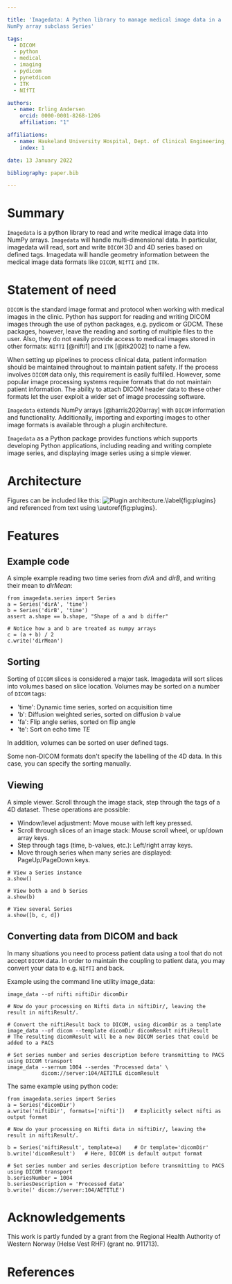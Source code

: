 ```yaml
---

title: 'Imagedata: A Python library to manage medical image data in a
NumPy array subclass Series'

tags:
  - DICOM
  - python
  - medical
  - imaging
  - pydicom
  - pynetdicom
  - ITK
  - NIfTI

authors:
  - name: Erling Andersen
    orcid: 0000-0001-8268-1206
    affiliation: "1"

affiliations:
  - name: Haukeland University Hospital, Dept. of Clinical Engineering, N-5021 Bergen, Norway
    index: 1

date: 13 January 2022

bibliography: paper.bib

---
```


# Summary

`Imagedata` is a python library to read and write medical image data into
NumPy arrays.
`Imagedata` will handle multi-dimensional data.
In particular, imagedata will read, sort and write ``DICOM`` 3D and 4D series based on
defined tags.
Imagedata will handle geometry information between the medical image data formats
like ``DICOM``, ``NIfTI`` and ``ITK``.

# Statement of need

``DICOM`` is the standard image format and protocol when working with
medical images in the clinic. Python has support for reading and writing
DICOM images through the use of python packages, e.g. pydicom or GDCM.
These packages, however, leave the reading and sorting of multiple files
to the user.  Also, they do not easily provide access to medical images
stored in other formats: ``NIfTI`` [@nifti1] and ``ITK`` [@itk2002] to name a few.

When setting up pipelines to process clinical data, patient information
should be maintained throughout to maintain patient safety. If the
process involves ``DICOM`` data only, this requirement is easily fulfilled.
However, some popular image processing systems require formats that do
not maintain patient information. The ability to attach DICOM header
data to these other formats let the user exploit a wider set of image
processing software.

``Imagedata`` extends NumPy arrays [@harris2020array] with ``DICOM``
information and functionality.
Additionally, importing and exporting images to other image formats is available
through a plugin architecture.

``Imagedata`` as a Python package provides functions which supports developing Python
applications, including reading and writing complete image series, and displaying
image series using a simple viewer.

# Architecture

Figures can be included like this:
![Plugin architecture.\label{fig:plugins}](Figure_Architecture.png)
and referenced from text using \autoref{fig:plugins}.

# Features

## Example code

A simple example reading two time series from _dirA_ and _dirB_, and writing their mean to _dirMean_:

~~~
from imagedata.series import Series
a = Series('dirA', 'time')
b = Series('dirB', 'time')
assert a.shape == b.shape, "Shape of a and b differ"

# Notice how a and b are treated as numpy arrays
c = (a + b) / 2
c.write('dirMean')
~~~

## Sorting

Sorting of ``DICOM`` slices is considered a major task. Imagedata will sort slices into volumes based on slice location.
Volumes may be sorted on a number of ``DICOM`` tags:

* 'time': Dynamic time series, sorted on acquisition time
* 'b': Diffusion weighted series, sorted on diffusion _b_ value
* 'fa': Flip angle series, sorted on flip angle
* 'te': Sort on echo time _TE_

In addition, volumes can be sorted on user defined tags.

Some non-DICOM formats don't specify the labelling of the 4D data.
In this case, you can specify the sorting manually.

## Viewing

A simple viewer. Scroll through the image stack, step through the tags of a 4D dataset.
These operations are possible:

* Window/level adjustment: Move mouse with left key pressed.
* Scroll through slices of an image stack: Mouse scroll wheel, or up/down array keys.
* Step through tags (time, b-values, etc.): Left/right array keys.
* Move through series when many series are displayed: PageUp/PageDown keys.

~~~
# View a Series instance
a.show()

# View both a and b Series
a.show(b)

# View several Series
a.show([b, c, d])
~~~

## Converting data from DICOM and back

In many situations you need to process patient data using a tool that do not accept ``DICOM`` data.
In order to maintain the coupling to patient data, you may convert your data to e.g. ``NIfTI`` and back.

Example using the command line utility image_data:

~~~
image_data --of nifti niftiDir dicomDir

# Now do your processing on Nifti data in niftiDir/, leaving the result in niftiResult/.

# Convert the niftiResult back to DICOM, using dicomDir as a template
image_data --of dicom --template dicomDir dicomResult niftiResult
# The resulting dicomResult will be a new DICOM series that could be added to a PACS

# Set series number and series description before transmitting to PACS using DICOM transport
image_data --sernum 1004 --serdes 'Processed data' \
           dicom://server:104/AETITLE dicomResult
~~~

The same example using python code:

~~~
from imagedata.series import Series
a = Series('dicomDir')
a.write('niftiDir', formats=['nifti'])   # Explicitly select nifti as output format

# Now do your processing on Nifti data in niftiDir/, leaving the result in niftiResult/.

b = Series('niftiResult', template=a)    # Or template='dicomDir'
b.write('dicomResult')   # Here, DICOM is default output format

# Set series number and series description before transmitting to PACS using DICOM transport
b.seriesNumber = 1004
b.seriesDescription = 'Processed data'
b.write(' dicom://server:104/AETITLE')
~~~

# Acknowledgements

This work is partly funded by a grant from the Regional Health Authority of
Western Norway (Helse Vest RHF) (grant no. 911713).

# References